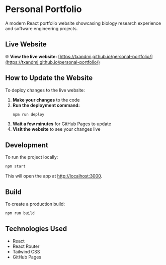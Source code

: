 # Personal Portfolio

A modern React portfolio website showcasing biology research experience and software engineering projects.

## Live Website

🌐 **View the live website:** [https://txandmj.github.io/personal-portfolio/](https://txandmj.github.io/personal-portfolio/)

## How to Update the Website

To deploy changes to the live website:

1. **Make your changes** to the code
2. **Run the deployment command:**
   ```bash
   npm run deploy
   ```
3. **Wait a few minutes** for GitHub Pages to update
4. **Visit the website** to see your changes live

## Development

To run the project locally:

```bash
npm start
```

This will open the app at [http://localhost:3000](http://localhost:3000).

## Build

To create a production build:

```bash
npm run build
```

## Technologies Used

- React
- React Router
- Tailwind CSS
- GitHub Pages

